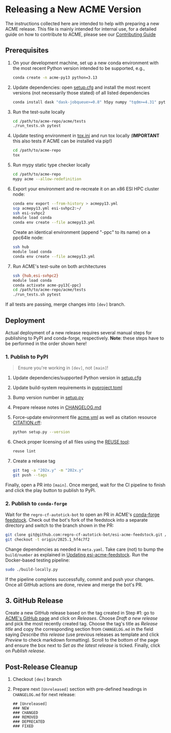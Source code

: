 <!--
Copyright (c) 2025 Ernst Strüngmann Institute (ESI) for Neuroscience
in Cooperation with Max Planck Society
SPDX-License-Identifier: CC-BY-NC-SA-1.0
-->

# Releasing a New ACME Version

The instructions collected here are intended to help with preparing a
new ACME release. This file is mainly intended for internal use, for a
detailed guide on how to contribute to ACME, please see our
[Contributing Guide](https://esi-acme.readthedocs.io/en/latest/contributing.html)

## Prerequisites

1. On your development machine, set up a new conda environment with the
   most recent Python version intended to be supported, e.g.,

   ```bash
   conda create -n acme-py13 python=3.13
   ```

1. Update dependencies: open [setup.cfg](./setup.cfg) and install the
   most recent versions (not necessarily those stated) of all listed dependencies

   ```bash
   conda install dask "dask-jobqueue>=0.8" h5py numpy "tqdm>=4.31" pytest-cov ipdb ipython mypy "scipy>= 1.5,<2.0" tox
   ```

1. Run the test-suite locally

   ```bash
   cd /path/to/acme-repo/acme/tests
   ./run_tests.sh pytest
   ```

1. Update testing environment in [tox.ini](./tox.ini) and run tox locally
   (**IMPORTANT** this also tests if ACME can be installed via pip!)

   ```bash
   cd /path/to/acme-repo
   tox
   ```

1. Run mypy static type checker locally

   ```bash
   cd /path/to/acme-repo
   mypy acme --allow-redefinition
   ```

1. Export your environment and re-recreate it on an x86 ESI HPC cluster node:

   ```bash
   conda env export --from-history > acmepy13.yml
   scp acmepy13.yml esi-svhpc2:~/
   ssh esi-svhpc2
   module load conda
   conda env create --file acmepy13.yml
   ```

   Create an identical environment (append "-ppc" to its name) on a ppc64le
   node:

   ```bash
   ssh hub
   module load conda
   conda env create --file acmepy13.yml
   ```

1. Run ACME's test-suite on both architectures

   ```bash
   ssh {hub,esi-svhpc2}
   module load conda
   conda activate acme-py13{-ppc}
   cd /path/to/acme-repo/acme/tests
   ./run_tests.sh pytest
   ```

If all tests are passing, merge changes into ``[dev]`` branch.

## Deployment

Actual deployment of a new release requires several manual steps for publishing 
to PyPI and conda-forge, respectively. **Note**: these steps have to be performed
in the order shown here!

### 1. Publish to PyPI

> Ensure you're working in ``[dev]``, not ``[main]``!

1. Update dependencies/supported Python version in [setup.cfg](./setup.cfg)
1. Update build-system requirements in [pyproject.toml](./pyproject.toml)
1. Bump version number in [setup.py](./setup.py)
1. Prepare release notes in [CHANGELOG.md](./CHANGELOG.md)
1. Force-update environment file [acme.yml](./acme.yml) as well as citation
   resource [CITATION.cff](./CITATION.cff):

   ```bash
   python setup.py --version
   ```

1. Check proper licensing of all files using the [REUSE tool](https://github.com/fsfe/reuse-tool):

   ```bash
   reuse lint
   ```

1. Create a release tag

   ```bash
   git tag -a "202x.y" -m "202x.y"
   git push --tags
   ```

Finally, open a PR into ``[main]``. Once merged, wait for the CI pipeline
to finish and click the play button to publish to PyPi. 

### 2. Publish to `conda-forge`

Wait for the `regro-cf-autotick-bot` to open an PR in ACME's 
[conda-forge feedstock](https://github.com/conda-forge/esi-acme-feedstock).
Check out the bot's fork of the feedstock into a separate directory and 
switch to the branch shown in the PR:

```bash 
git clone git@github.com:regro-cf-autotick-bot/esi-acme-feedstock.git /path/to/bot-forge/
git checkout -t origin/2025.1_hf4c7f2
```
Change dependencies as needed in `meta.yaml`. Take care (not) to bump
the `build/number` as explained in
[Updating esi-acme-feedstock](https://github.com/conda-forge/esi-acme-feedstock#updating-esi-acme-feedstock).
Run the Docker-based testing pipeline:

```bash
sudo ./build-locally.py
```

If the pipeline completes successfully, commit and push your changes. Once all 
GitHub actions are done, review and merge the bot's PR. 

## 3. GitHub Release

Create a new GitHub release based on the tag created in Step #1: go to 
[ACME's GitHub page](https://github.com/esi-neuroscience/acme) and click on 
*Releases*. Choose *Draft a new release* and pick the most recently created tag. 
Choose the tag's title as *Release title* and copy the corresponding section from 
`CHANGELOG.md` in the field saying *Describe this release* (use previous releases 
as template and click *Preview* to check markdown formatting). Scroll to the 
bottom of the page and ensure the box next to *Set as the latest release* is 
ticked. Finally, click on *Publish release*. 

## Post-Release Cleanup

1. Checkout ``[dev]`` branch
1. Prepare next `[Unreleased]` section with pre-defined headings in
   `CHANGELOG.md` for next release:

   ```text
   ## [Unreleased]
   ### NEW
   ### CHANGED
   ### REMOVED
   ### DEPRECATED
   ### FIXED
   ```
